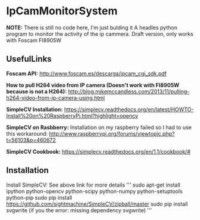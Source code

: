 IpCamMonitorSystem
==================

**NOTE:** There is still no code here, I'm just bulding it
A headles python program to monitor the activity of the ip cammera. Draft version, only works with Foscam FI8905W

UsefulLinks
-------------
**Foscam API:** http://www.foscam.es/descarga/ipcam_cgi_sdk.pdf

**How to pull H264 video from IP camera (Doesn't work with FI8905W because is not a H264):** http://blog.mikemccandless.com/2013/11/pulling-h264-video-from-ip-camera-using.html

**SimpleCV Installation:** https://simplecv.readthedocs.org/en/latest/HOWTO-Install%20on%20RaspberryPi.html?highlight=opencv

**SimpleCV on Rasbberry:** Installation on my raspberry failed so I had to use this workaround: http://www.raspberrypi.org/forums/viewtopic.php?t=56103&p=460672

**SimpleCV Cookbook:** https://simplecv.readthedocs.org/en/1.1/cookbook/# 


Installation
--------------
Install SimpleCV: See above link for more details
'''
	sudo apt-get install ipython python-opencv python-scipy python-numpy python-setuptools python-pip
	sudo pip install https://github.com/sightmachine/SimpleCV/zipball/master
	sudo pip install svgwrite (if you the error: missing dependency svgwrite)
'''
	

